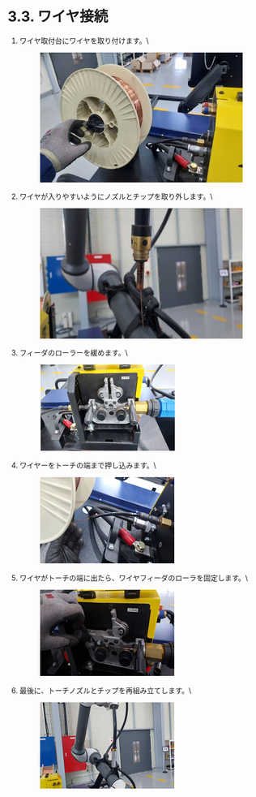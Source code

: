 # 3.3. ワイヤ接続



1.  ワイヤ取付台にワイヤを取り付けます。\


    <div align="left"><figure><img src="../.gitbook/assets/그림25.jpg" alt=""><figcaption></figcaption></figure></div>


2.  ワイヤが入りやすいようにノズルとチップを取り外します。\


    <div align="left"><figure><img src="../.gitbook/assets/그림26.jpg" alt=""><figcaption></figcaption></figure></div>


3.  フィーダのローラーを緩めます。\


    <div align="left"><figure><img src="../.gitbook/assets/그림27.png" alt=""><figcaption></figcaption></figure></div>


4.  ワイヤーをトーチの端まで押し込みます。\


    <div align="left"><figure><img src="../.gitbook/assets/그림28.png" alt=""><figcaption></figcaption></figure></div>


5.  ワイヤがトーチの端に出たら、ワイヤフィーダのローラを固定します。\


    <div align="left"><figure><img src="../.gitbook/assets/그림29.png" alt=""><figcaption></figcaption></figure></div>


6.  最後に、トーチノズルとチップを再組み立てします。\


    <div align="left"><figure><img src="../.gitbook/assets/그림30.png" alt=""><figcaption></figcaption></figure></div>
